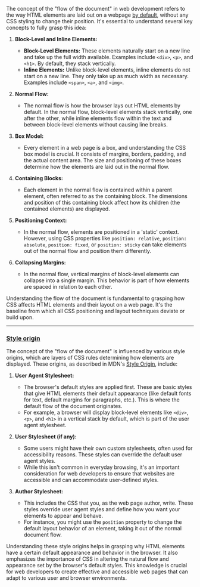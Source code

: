 The concept of the "flow of the document" in web development refers to the way HTML elements are laid out on a webpage [by default](https://www.w3schools.com/cssref/css_default_values.php), without any CSS styling to change their position. It's essential to understand several key concepts to fully grasp this idea:

1. **Block-Level and Inline Elements:**

   - **Block-Level Elements:** These elements naturally start on a new line and take up the full width available. Examples include `<div>`, `<p>`, and `<h1>`. By default, they stack vertically.
   - **Inline Elements:** Unlike block-level elements, inline elements do not start on a new line. They only take up as much width as necessary. Examples include `<span>`, `<a>`, and `<img>`.

2. **Normal Flow:**

   - The normal flow is how the browser lays out HTML elements by default. In the normal flow, block-level elements stack vertically, one after the other, while inline elements flow within the text and between block-level elements without causing line breaks.

3. **Box Model:**

   - Every element in a web page is a box, and understanding the CSS box model is crucial. It consists of margins, borders, padding, and the actual content area. The size and positioning of these boxes determine how the elements are laid out in the normal flow.

4. **Containing Blocks:**

   - Each element in the normal flow is contained within a parent element, often referred to as the containing block. The dimensions and position of this containing block affect how its children (the contained elements) are displayed.

5. **Positioning Context:**

   - In the normal flow, elements are positioned in a 'static' context. However, using CSS properties like `position: relative`, `position: absolute`, `position: fixed`, or `position: sticky` can take elements out of the normal flow and position them differently.

6. **Collapsing Margins:**
   - In the normal flow, vertical margins of block-level elements can collapse into a single margin. This behavior is part of how elements are spaced in relation to each other.

Understanding the flow of the document is fundamental to grasping how CSS affects HTML elements and their layout on a web page. It's the baseline from which all CSS positioning and layout techniques deviate or build upon.

---

### [Style origin](https://developer.mozilla.org/en-US/docs/Glossary/Style_origin)

The concept of the "flow of the document" is influenced by various style origins, which are layers of CSS rules determining how elements are displayed. These origins, as described in MDN's [Style Origin](https://developer.mozilla.org/en-US/docs/Glossary/Style_origin), include:

1. **User Agent Stylesheet:**

   - The browser's default styles are applied first. These are basic styles that give HTML elements their default appearance (like default fonts for text, default margins for paragraphs, etc.). This is where the default flow of the document originates.
   - For example, a browser will display block-level elements like `<div>`, `<p>`, and `<h1>` in a vertical stack by default, which is part of the user agent stylesheet.

2. **User Stylesheet (if any):**

   - Some users might have their own custom stylesheets, often used for accessibility reasons. These styles can override the default user agent styles.
   - While this isn't common in everyday browsing, it's an important consideration for web developers to ensure that websites are accessible and can accommodate user-defined styles.

3. **Author Stylesheet:**
   - This includes the CSS that you, as the web page author, write. These styles override user agent styles and define how you want your elements to appear and behave.
   - For instance, you might use the `position` property to change the default layout behavior of an element, taking it out of the normal document flow.

Understanding these style origins helps in grasping why HTML elements have a certain default appearance and behavior in the browser. It also emphasizes the importance of CSS in altering the natural flow and appearance set by the browser's default styles. This knowledge is crucial for web developers to create effective and accessible web pages that can adapt to various user and browser environments.
